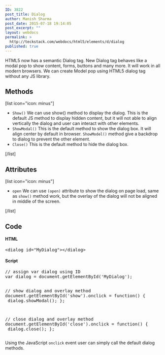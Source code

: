 ```yaml
---
ID: 3822
post_title: Dialog
author: Manish Sharma
post_date: 2015-07-18 19:14:05
post_excerpt: ""
layout: webdocs
permalink: >
  http://teckstack.com/webdocs/html5/elements/d/dialog
published: true
---
```

HTML5 now has a semantic Dialog tag. New Dialog tag behaves like a modal pop to show content, forms, buttons and many more. It will work in all modern browsers. We can create Model pop using HTML5 dialog tag without any JS library.
<h2>Methods</h2>
[list icon="icon: minus"]
<ul>
	<li><code>Show()</code>
We can use show() method to display the dialog. This is the default JS method to display hidden content, but it will not able to align vertically the dialog and user can interact with other elements.</li>
	<li><code>ShowModal()</code>
This is the default method to show the dialog box. It will align center by default in browser. <code>ShowModel()</code> method give a backdrop to dialog to prevent the other element.</li>
	<li><code>Close()</code>
This is the default method to hide the dialog box.</li>
</ul>
[/list]
<h2>Attributes</h2>
[list icon="icon: minus"]
<ul>
	<li><code>open</code>
We can use <code>(open)</code> attribute to show the dialog on page load, same as <code>show()</code> method work, but the overlay of the dialog will not be aligned in middle of the screen.</li>
</ul>
[/list]
<h2>Code</h2>
<h4>HTML</h4>
<pre>&lt;dialog id="MyDialog"&gt;&lt;/dialog&gt;</pre>
<h4>Script</h4>
<pre>// assign var dialog using ID
var dialog = document.getElementById('MyDialog');

// show dialog and overlay method
document.getElementById('show').onclick = function() { &nbsp;
&nbsp;&nbsp; &nbsp;dialog.showModal();
};

// close dialog and overlay method
document.getElementById('close').onclick = function() { &nbsp;
&nbsp;&nbsp; &nbsp;dialog.close();
};</pre>
Using the JavaScript <code>onclick</code> event user can simply call the default dialog methods.